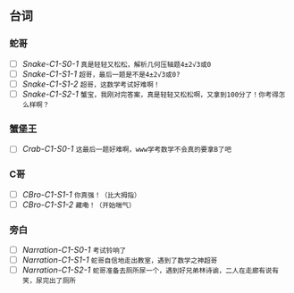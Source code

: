 ## 台词

### 蛇哥

* [ ]  *Snake-C1-S0-1* `真是轻轻又松松，解析几何压轴题4±2√3或0`
* [ ]  *Snake-C1-S1-1* `超哥，最后一题是不是4±2√3或0?`
* [ ]  *Snake-C1-S1-2* `超哥，这数学考试好难啊！`
* [ ]  *Snake-C1-S2-1* `蟹宝，我刚对完答案，真是轻轻又松松啊，又拿到100分了！你考得怎么样啊？`

### 蟹堡王

* [ ]  *Crab-C1-S0-1* `这最后一题好难啊，www学考数学不会真的要拿B了吧`

### C哥

* [ ]  *CBro-C1-S1-1* `你真强！（比大拇指）`
* [ ]  *CBro-C1-S1-2* `藏嘞！（开始喘气）`

### 旁白

* [ ]  *Narration-C1-S0-1* `考试铃响了`
* [ ]  *Narration-C1-S1-1* `蛇哥自信地走出教室，遇到了数学之神超哥`
* [ ]  *Narration-C1-S2-1* `蛇哥准备去厕所尿一个，遇到好兄弟林诗谕，二人在走廊有说有笑，尿完出了厕所`
